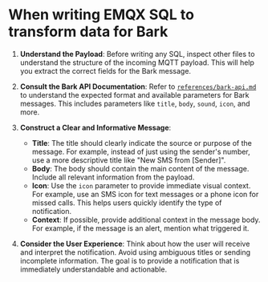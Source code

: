 # When writing EMQX SQL to transform data for Bark

1. **Understand the Payload**: Before writing any SQL, inspect other files to understand the structure of the incoming MQTT payload. This will help you extract the correct fields for the Bark message.

2. **Consult the Bark API Documentation**: Refer to [`references/bark-api.md`](references/bark-api.md) to understand the expected format and available parameters for Bark messages. This includes parameters like `title`, `body`, `sound`, `icon`, and more.

3. **Construct a Clear and Informative Message**:
    * **Title**: The title should clearly indicate the source or purpose of the message. For example, instead of just using the sender's number, use a more descriptive title like "New SMS from [Sender]".
    * **Body**: The body should contain the main content of the message. Include all relevant information from the payload.
    * **Icon**: Use the `icon` parameter to provide immediate visual context. For example, use an SMS icon for text messages or a phone icon for missed calls. This helps users quickly identify the type of notification.
    * **Context**: If possible, provide additional context in the message body. For example, if the message is an alert, mention what triggered it.

4. **Consider the User Experience**: Think about how the user will receive and interpret the notification. Avoid using ambiguous titles or sending incomplete information. The goal is to provide a notification that is immediately understandable and actionable.
